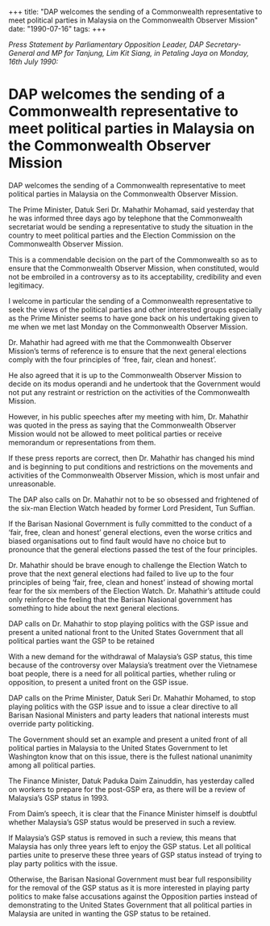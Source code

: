 +++ 
title: "DAP welcomes the sending of a Commonwealth representative to meet political parties in Malaysia on the Commonwealth Observer Mission"
date: "1990-07-16"
tags:
+++

_Press Statement by Parliamentary Opposition Leader, DAP Secretary-General and MP for Tanjung, Lim Kit Siang, in Petaling Jaya on Monday, 16th July 1990:_

# DAP welcomes the sending of a Commonwealth representative to meet political parties in Malaysia on the Commonwealth Observer Mission 

DAP welcomes the sending of a Commonwealth representative to meet political parties in Malaysia on the Commonwealth Observer Mission. </u>

The Prime Minister, Datuk Seri Dr. Mahathir Mohamad, said yesterday that he was informed three days ago by telephone that the Commonwealth secretariat would be sending a representative to study the situation in the country to meet political parties and the Election Commission on the Commonwealth Observer Mission. 

This is a commendable decision on the part of the Commonwealth so as to ensure that the Commonwealth Observer Mission, when constituted, would not be embroiled in a controversy as to its acceptability, credibility and even legitimacy. 

I welcome in particular the sending of a Commonwealth representative to seek the views of the political parties and other interested groups especially as the Prime Minister seems to have gone back on his undertaking given to me when we met last Monday on the Commonwealth Observer Mission. 

Dr. Mahathir had agreed with me that the Commonwealth Observer Mission’s terms of reference is to ensure that the next general elections comply with the four principles of ‘free, fair, clean and honest’.

He also agreed that it is up to the Commonwealth Observer Mission to decide on its modus operandi and he undertook that the Government would not put any restraint or restriction on the activities of the Commonwealth Mission. 

However, in his public speeches after my meeting with him, Dr. Mahathir was quoted in the press as saying that the Commonwealth Observer Mission would not be allowed to meet political parties or receive memorandum or representations from them.

If these press reports are correct, then Dr. Mahathir has changed his mind and is beginning to put conditions and restrictions on the movements and activities of the Commonwealth Observer Mission, which is most unfair and unreasonable. 

The DAP also calls on Dr. Mahathir not to be so obsessed and frightened of the six-man Election Watch headed by former Lord President, Tun Suffian.

If the Barisan Nasional Government is fully committed to the conduct of a ‘fair, free, clean and honest’ general elections, even the worse critics and biased organisations out to find fault would have no choice but to pronounce that the general elections passed the test of the four principles.

Dr. Mahathir should be brave enough to challenge the Election Watch to prove that the next general elections had failed to live up to the four principles of being ‘fair, free, clean and honest’ instead of showing mortal fear for the six members of the Election Watch. Dr. Mahathir’s attitude could only reinforce the feeling that the Barisan Nasional government has something to hide about the next general elections. 

DAP calls on Dr. Mahathir to stop playing politics with the GSP issue and present a united national front to the United States Government that all political parties want the GSP to be retained

With a new demand for the withdrawal of Malaysia’s GSP status, this time because of the controversy over Malaysia’s treatment over the Vietnamese boat people, there is a need for all political parties, whether ruling or opposition, to present a united front on the GSP issue. 

DAP calls on the Prime Minister, Datuk Seri Dr. Mahathir Mohamed, to stop playing politics with the GSP issue and to issue a clear directive to all Barisan Nasional Ministers and party leaders that national interests must override party politicking. 

The Government should set an example and present a united front of all political parties in Malaysia to the United States Government to let Washington know that on this issue, there is the fullest national unanimity among all political parties.

The Finance Minister, Datuk Paduka Daim Zainuddin, has yesterday called on workers to prepare for the post-GSP era, as there will be a review of Malaysia’s GSP status in 1993.

From Daim’s speech, it is clear that the Finance Minister himself is doubtful whether Malaysia’s GSP status would be preserved in such a review. 

If Malaysia’s GSP status is removed in such a review, this means that Malaysia has only three years left to enjoy the GSP status. Let all political parties unite to preserve these three years of GSP status instead of trying to play party politics with the issue. 

Otherwise, the Barisan Nasional Government must bear full responsibility for the removal of the GSP status as it is more interested in playing party politics to make false accusations against the Opposition parties instead of demonstrating to the United States Government that all political parties in Malaysia are united in wanting the GSP status to be retained. 
 
